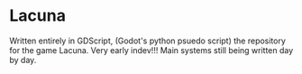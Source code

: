 # Lacuna
Written entirely in GDScript, (Godot's python psuedo script) the repository for the game Lacuna. 
Very early indev!!! Main systems still being written day by day.
